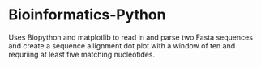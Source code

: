 # Bioinformatics-Python
Uses Biopython and matplotlib to read in and parse two Fasta sequences and create a sequence allignment dot plot 
with a window of ten and requriing at least five matching nucleotides. 


